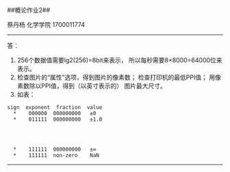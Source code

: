 ##概论作业2##

蔡丹杨
化学学院
1700011774

---

答：

1. 256个数据值需要lg2(256)=8bit来表示，
   所以每秒需要8×8000=64000位来表示。
2. 检查图片的“属性”选项，得到图片的像素数；
   检查打印机的最低PPI值；
   用像素数除以PPI值，得到（以英寸表示的）
   图片最大尺寸。
3. 如表：
```
sign  exponent  fraction  value
  *    000000  000000000   ±0
  *    011111  000000000   ±1.0




  *    111111  000000000   ±∞
  *    111111  non-zero    NaN
```

---
